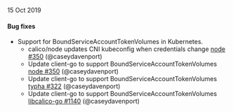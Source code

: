 15 Oct 2019

#### Bug fixes

 - Support for BoundServiceAccountTokenVolumes in Kubernetes.
   - calico/node updates CNI kubeconfig when credentials change [node #350](https://github.com/projectcalico/node/pull/350) (@caseydavenport)
   - Update client-go to support BoundServiceAccountTokenVolumes [node #350](https://github.com/projectcalico/node/pull/350) (@caseydavenport)
   - Update client-go to support BoundServiceAccountTokenVolumes [typha #322](https://github.com/projectcalico/typha/pull/322) (@caseydavenport)
   - Update client-go to support BoundServiceAccountTokenVolumes [libcalico-go #1140](https://github.com/projectcalico/libcalico-go/pull/1140) (@caseydavenport)
